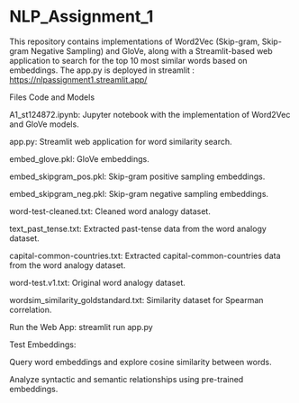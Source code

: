 # NLP_Assignment_1

This repository contains implementations of Word2Vec (Skip-gram, Skip-gram Negative Sampling) and GloVe, along with a Streamlit-based web application to search for the top 10 most similar words based on embeddings. The app.py is deployed in streamlit : https://nlpassignment1.streamlit.app/


Files
Code and Models

A1_st124872.ipynb: Jupyter notebook with the implementation of Word2Vec and GloVe models.

app.py: Streamlit web application for word similarity search.

embed_glove.pkl: GloVe embeddings.

embed_skipgram_pos.pkl: Skip-gram positive sampling embeddings.

embed_skipgram_neg.pkl: Skip-gram negative sampling embeddings.

word-test-cleaned.txt: Cleaned word analogy dataset.

text_past_tense.txt: Extracted past-tense data from the word analogy dataset.

capital-common-countries.txt: Extracted capital-common-countries data from the word analogy dataset.

word-test.v1.txt: Original word analogy dataset.

wordsim_similarity_goldstandard.txt: Similarity dataset for Spearman correlation.


Run the Web App:
streamlit run app.py

Test Embeddings:

Query word embeddings and explore cosine similarity between words.

Analyze syntactic and semantic relationships using pre-trained embeddings.
